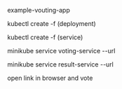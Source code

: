example-vouting-app

kubectl create -f (deployment)

kubectl create -f (service)

minikube service voting-service --url

minikube service result-service --url

open link in browser and vote
